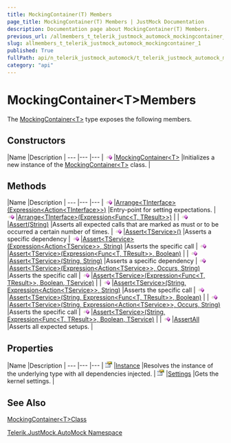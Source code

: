 ```yaml
---
title: MockingContainer(T) Members
page_title: MockingContainer(T) Members | JustMock Documentation
description: Documentation page about MockingContainer(T) Members.
previous_url: /allmembers_t_telerik_justmock_automock_mockingcontainer_1.html
slug: allmembers_t_telerik_justmock_automock_mockingcontainer_1
published: True
fullPath: api/n_telerik_justmock_automock/t_telerik_justmock_automock_mockingcontainer_1/allmembers_t_telerik_justmock_automock_mockingcontainer_1
category: "api"
---
```


# MockingContainer&lt;T&gt;Members





The [MockingContainer&lt;T&gt;](t_telerik_justmock_automock_mockingcontainer_1) type exposes the following members.

## Constructors



 |Name |Description |
--- |--- |--- |
![Public method](/icons/pubmethod.gif) |[MockingContainer&lt;T&gt;](m_telerik_justmock_automock_mockingcontainer_1__ctor) |Initializes a new instance of the [MockingContainer&lt;T&gt;](t_telerik_justmock_automock_mockingcontainer_1) class. |


## Methods



 |Name |Description |
--- |--- |--- |
![Public method](/icons/pubmethod.gif) |[Arrange&lt;TInterface&gt;(Expression&lt;Action&lt;TInterface&gt;&gt;)](m_telerik_justmock_automock_mockingcontainer_1_arrange__1) |Entry-point for setting expectations. |
![Public method](/icons/pubmethod.gif) |[Arrange&lt;TInterface&gt;(Expression&lt;Func&lt;T, TResult&gt;&gt;)](m_telerik_justmock_automock_mockingcontainer_1_arrange__1_1) | |
![Public method](/icons/pubmethod.gif) |[Assert(String)](m_telerik_justmock_automock_mockingcontainer_1_assert) |Asserts all expected calls that are marked as must or to be occurred a certain number of times. |
![Public method](/icons/pubmethod.gif) |[Assert&lt;TService&gt;()](m_telerik_justmock_automock_mockingcontainer_1_assert__1) |Asserts a specific dependency |
![Public method](/icons/pubmethod.gif) |[Assert&lt;TService&gt;(Expression&lt;Action&lt;TService&gt;&gt;, String)](m_telerik_justmock_automock_mockingcontainer_1_assert__1_1) |Asserts the specific call |
![Public method](/icons/pubmethod.gif) |[Assert&lt;TService&gt;(Expression&lt;Func&lt;T, TResult&gt;&gt;, Boolean)](m_telerik_justmock_automock_mockingcontainer_1_assert__1_3) | |
![Public method](/icons/pubmethod.gif) |[Assert&lt;TService&gt;(String, String)](m_telerik_justmock_automock_mockingcontainer_1_assert__1_9) |Asserts a specific dependency |
![Public method](/icons/pubmethod.gif) |[Assert&lt;TService&gt;(Expression&lt;Action&lt;TService&gt;&gt;, Occurs, String)](m_telerik_justmock_automock_mockingcontainer_1_assert__1_2) |Asserts the specific call |
![Public method](/icons/pubmethod.gif) |[Assert&lt;TService&gt;(Expression&lt;Func&lt;T, TResult&gt;&gt;, Boolean, TService)](m_telerik_justmock_automock_mockingcontainer_1_assert__1_4) | |
![Public method](/icons/pubmethod.gif) |[Assert&lt;TService&gt;(String, Expression&lt;Action&lt;TService&gt;&gt;, String)](m_telerik_justmock_automock_mockingcontainer_1_assert__1_5) |Asserts the specific call |
![Public method](/icons/pubmethod.gif) |[Assert&lt;TService&gt;(String, Expression&lt;Func&lt;T, TResult&gt;&gt;, Boolean)](m_telerik_justmock_automock_mockingcontainer_1_assert__1_7) | |
![Public method](/icons/pubmethod.gif) |[Assert&lt;TService&gt;(String, Expression&lt;Action&lt;TService&gt;&gt;, Occurs, String)](m_telerik_justmock_automock_mockingcontainer_1_assert__1_6) |Asserts the specific call |
![Public method](/icons/pubmethod.gif) |[Assert&lt;TService&gt;(String, Expression&lt;Func&lt;T, TResult&gt;&gt;, Boolean, TService)](m_telerik_justmock_automock_mockingcontainer_1_assert__1_8) | |
![Public method](/icons/pubmethod.gif) |[AssertAll](m_telerik_justmock_automock_mockingcontainer_1_assertall) |Asserts all expected setups. |


## Properties



 |Name |Description |
--- |--- |--- |
![Public property](/icons/pubproperty.gif) |[Instance](p_telerik_justmock_automock_mockingcontainer_1_instance) |Resolves the instance of the underlying type with all dependencies injected. |
![Public property](/icons/pubproperty.gif) |[Settings](p_telerik_justmock_automock_mockingcontainer_1_settings) |Gets the kernel settings. |


## See Also



 [MockingContainer&lt;T&gt;Class](t_telerik_justmock_automock_mockingcontainer_1) 

 [Telerik.JustMock.AutoMock Namespace](n_telerik_justmock_automock) 



